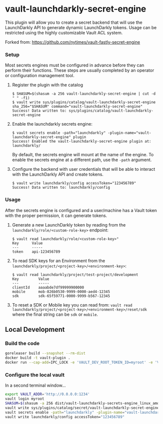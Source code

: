 # vault-launchdarkly-secret-engine

This plugin will allow you to create a secret backend that will use the LaunchDarkly API to generate dynamic LaunchDarkly tokens.  Usage can be restricted using the highly customizable Vault ACL system.

Forked from: https://github.com/nytimes/vault-fastly-secret-engine

### Setup

Most secrets engines must be configured in advance before they can perform their
functions. These steps are usually completed by an operator or configuration
management tool.

1. Register the plugin with the catalog

    ```text
    $ SHASUM=$(shasum -a 256 vault-launchdarkly-secret-engine | cut -d " " -f1)
    $ vault write sys/plugins/catalog/vault-launchdarkly-secret-engine sha_256="$SHASUM" command="vault-launchdarkly-secret-engine"
    Success! Data written to: sys/plugins/catalog/vault-launchdarkly-secret-engine
    ```

1. Enable the launchdarkly secrets engine:

    ```text
    $ vault secrets enable -path="launchdarkly" -plugin-name="vault-launchdarkly-secret-engine" plugin
    Success! Enabled the vault-launchdarkly-secret-engine plugin at: launchdarkly/
    ```

    By default, the secrets engine will mount at the name of the engine. To
    enable the secrets engine at a different path, use the `-path` argument.

1. Configure the backend with user credentials that will be able to interact with the LaunchDarkly API and create tokens.

    ```text
    $ vault write launchdarkly/config accessToken="123456789"
    Success! Data written to: launchdarkly/config
    ```

### Usage

After the secrets engine is configured and a user/machine has a Vault token with the proper permission, it can generate tokens.

1. Generate a new LaunchDarkly token by reading from the  `launchdarkly/role/<custom-role-key>` endpoint:

    ```text
    $ vault read launchdarkly/role/<custom-role-key>"
    Key      Value
    ---      -----
    token    api-123456789
    ```

2. To read SDK keys for an Environment from the `launchdarkly/project/<project-key>/<environment-key>`:

    ```text
    $ vault read launchdarkly/project/test-project/development
    Key         Value
    ---         -----
    clientId    aaaabde7df99999900000
    mobile      mob-826b0530-9999-0000-aed4-12345
    sdk         sdk-65f59771-0000-9999-b567-12345
    ```

3. To reset a SDK or Mobile key you can read from: `vault read launchdarkly/project/<project-key>/<environment-key>/reset/sdk` where the final string can be `sdk` or `mobile`.

## Local Development

### Build the code

```bash
goreleaser build --snapshot --rm-dist
docker build -t vault-plugin .
docker run --cap-add=IPC_LOCK -e 'VAULT_DEV_ROOT_TOKEN_ID=myroot' -e 'VAULT_DEV_LISTEN_ADDRESS=0.0.0.0:1234' -p 1234:1234 vault-plugin
```

### Configure the local vault

In a second terminal window...

```bash
export VAULT_ADDR='http://0.0.0.0:1234'
vault login myroot
SHASUM=$(shasum -a 256 dist/vault-launchdarkly-secrets-engine_linux_amd64/vault-launchdarkly-secrets-engine | cut -d " " -f1)
vault write sys/plugins/catalog/secret/vault-launchdarkly-secret-engine   sha_256="$SHASUM"   command="vault-launchdarkly-secrets-engine"
vault secrets enable -path="launchdarkly" -plugin-name="vault-launchdarkly-secrets-engine" plugin
vault write launchdarkly/config accessToken="123456789"
```
